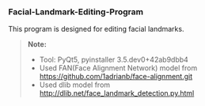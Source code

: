 ### Facial-Landmark-Editing-Program
This program is designed for editing facial landmarks.

> <i class="icon-file"></i>**Note:**
> - Tool: PyQt5, pyinstaller 3.5.dev0+42ab9dbb4
> - Used FAN(Face Alignment Network) model from https://github.com/1adrianb/face-alignment.git
> - Used dlib model from http://dlib.net/face_landmark_detection.py.html
